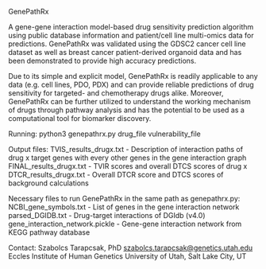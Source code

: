 GenePathRx

A gene-gene interaction model-based drug sensitivity prediction algorithm using public database information and patient/cell line multi-omics data for predictions. GenePathRx was validated using the GDSC2 cancer cell line dataset as well as breast cancer patient-derived organoid data and has been demonstrated to provide high accuracy predictions.

Due to its simple and explicit model, GenePathRx is readily applicable to any data (e.g. cell lines, PDO, PDX) and can provide reliable predictions of drug sensitivity for targeted- and chemotherapy drugs alike. Moreover, GenePathRx can be further utilized to understand the working mechanism of drugs through pathway analysis and has the potential to be used as a computational tool for biomarker discovery. 

Running:
python3 genepathrx.py drug_file vulnerability_file

Output files:
TVIS_results_drugx.txt - Description of interaction paths of drug x target genes with every other genes in the gene interaction graph
FINAL_results_drugx.txt - TVIR scores and overall DTCS scores of drug x
DTCR_results_drugx.txt - Overall DTCR score and DTCS scores of background calculations

Necessary files to run GenePathRx in the same path as genepathrx.py:
NCBI_gene_symbols.txt - List of genes in the gene interaction network
parsed_DGIDB.txt - Drug-target interactions of DGIdb (v4.0)
gene_interaction_network.pickle - Gene-gene interaction network from KEGG pathway database

Contact:
Szabolcs Tarapcsak, PhD
szabolcs.tarapcsak@genetics.utah.edu
Eccles Institute of Human Genetics
University of Utah, Salt Lake City, UT
